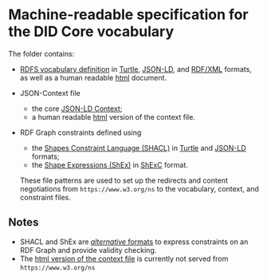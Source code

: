 # Machine-readable specification for the DID Core vocabulary

The folder contains:

* [RDFS vocabulary definition](https://www.w3.org/TR/rdf11-primer/#section-vocabulary) in [Turtle](./vocab.ttl), [JSON-LD](./vocab.jsonld), and [RDF/XML](./vocab.rdf) formats, as well as a human readable [html](./vocab.html) document.
* JSON-Context file
  * the core [JSON-LD Context](./context.jsonld);
  * a human readable [html](./context.html) version of the context file.
* RDF Graph constraints defined using
  * the [Shapes Constraint Language (SHACL)](https://www.w3.org/TR/shacl/) in [Turtle](./shacl.ttl) and [JSON-LD](./shacl.jsonld) formats;
  * the [Shape Expressions (ShEx)](http://shex.io/shex-primer/) in [ShExC](./shex.shex) format.
  
  These file patterns are used to set up the redirects and content negotiations from `https://www.w3.org/ns` to the vocabulary, context, and constraint files.

## Notes

* SHACL and ShEx are [_alternative_ formats](https://book.validatingrdf.com/bookHtml013.html) to express constraints on an RDF Graph and provide validity checking.
* The [html version of the context file](./context.html) is currently not served from `https://www.w3.org/ns` 
